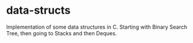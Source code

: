 # data-structs
Implementation of some data structures in C.
Starting with Binary Search Tree, then going to Stacks and then Deques.

